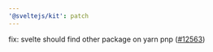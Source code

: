 ```yaml
---
'@sveltejs/kit': patch
---
```


fix: svelte should find other package on yarn pnp ([#12563](https://github.com/sveltejs/kit/pull/12563))
